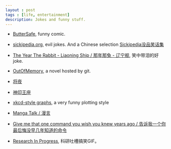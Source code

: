 ```yaml
---
layout : post
tags : [life, entertainment]
description: Jokes and funny stuff.
---
```


+ [ButterSafe](http://buttersafe.com/archive/), funny comic.

+ [sickipedia.org](http://sickipedia.org/), evil jokes. And a Chinese selection [Sickipedia没品笑话集](http://bbs.saraba1st.com/2b/read-htm-tid-855766.html)

+ [The Year The Rabbit - Liaoning Ship / 那年那兔 - 辽宁舰](http://www.newsmth.net/nForum/#!article/MilitaryJoke/220428), 笑中带泪的好joke.

+ [OutOfMemory](https://gitcafe.com/Superwyh/OutOfMemory/blob/master/README.md), a novel hosted by git.

+ [将夜](http://tieba.baidu.com/f/good?kw=%BD%AB%D2%B9&cid=3)

+ [神印王座](http://tieba.baidu.com/f/good?kw=%C9%F1%D3%A1%CD%F5%D7%F9&cid=2)

+ [xkcd-style graphs](http://mathematica.stackexchange.com/questions/11350/xkcd-style-graphs), a very funny plotting style

+ [Manga Talk / 漫言](http://mangatalk.net/)

+ [Give me that one command you wish you knew years ago / 告诉我一个你最后悔没早几年知道的命令](http://www.reddit.com/r/linux/comments/mi80x/give_me_that_one_command_you_wish_you_knew_years/)

+ [Research In Progress](http://researchinprogress.tumblr.com/), 科研吐槽搞笑GIF。
